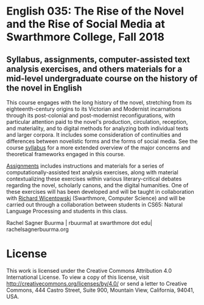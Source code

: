 # English 035: The Rise of the Novel and the Rise of Social Media at Swarthmore College, Fall 2018
## Syllabus, assignments, computer-assisted text analysis exercises, and others materials for a mid-level undergraduate course on the history of the novel in English

This course engages with the long history of the novel, stretching from its eighteenth-century origins to its Victorian and Modernist incarnations through its post-colonial and post-modernist reconfigurations, with particular attention paid to the novel's production, circulation, reception, and materiality, and to digital methods for analyzing both individual texts and larger corpora. It includes some consideration of continuities and differences between novelistic forms and the forms of social media. See the course [syllabus](/Syllabus/Rise2018Syllabus.md) for a more extended overview of the major concerns and theoretical frameworks engaged in this course.

[Assignments](/Assignments) includes instructions and materials for a series of computationally-assisted text analysis exercises, along with material contextualizing these exercises within various literary-critical debates regarding the novel, scholarly canons, and the digital humanities. One of these exercises will has been developed and will be taught in collaboration with [Richard Wicentowski](https://www.cs.swarthmore.edu/~richardw/) (Swarthmore, Computer Science) and will be carried out through a collaboration between students in CS65: Natural Language Processing and students in this class.


Rachel Sagner Buurma | rbuurma1 at swarthmore dot edu| rachelsagnerbuurma.org

# License

This work is licensed under the Creative Commons Attribution 4.0 International License. To view a copy of this license, visit http://creativecommons.org/licenses/by/4.0/ or send a letter to Creative Commons, 444 Castro Street, Suite 900, Mountain View, California, 94041, USA.
